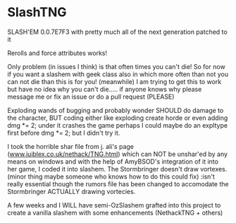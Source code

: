 # SlashTNG
SLASH'EM 0.0.7E7F3 with pretty much all of the next generation patched to it

Rerolls and force attributes works!

Only problem (in issues I think) is that often times you can't die!
So for now if you want a slashem with geek class also in which more often than not you can not die than this is for you!
(meanwhile) I am trying to get this to work but have no idea why you can't die.....
if anyone knows why please message me or fix an issue or do a pull request (PLEASE)

Exploding wands of bugging and probably wonder SHOULD do damage to the character, BUT coding either like exploding create horde or
even adding dmg *= 2; under it crashes the game
perhaps I could maybe do an expltype first before dmg *= 2; but I didn't try it.

I took the horrible shar file from j. ali's page (www.juiblex.co.uk/nethack/TNG.html) which can NOT be unshar'ed by any means on
 windows and with the help of AmyBSOD's integration of it into her game, I coded it into slashem.
The Stormbringer doesn't draw vortexes. (minor thing maybe someone who knows how to do this could fix)
:isn't really essential though the rumors file has been changed to accomodate the Stormbringer ACTUALLY drawing vortecies.


A few weeks and I WILL have semi-OzSlashem grafted into this project to create a vanilla slashem with some enhancements (NethackTNG +
others) 
